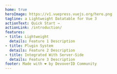 ```yaml
---
home: true
heroImage: https://v1.vuepress.vuejs.org/hero.png
tagline: a Lightweight Datatable for Vue 3
actionText: Quick Start →
actionLink: /introduction/
features:
- title: Lightweight
  details: Feature 1 Description
- title: Plugin System
  details: Feature 2 Description
- title: Integrated With Server-Side
  details: Feature 3 Description
footer: Made with ❤️ by DevoverID Community
---
```

